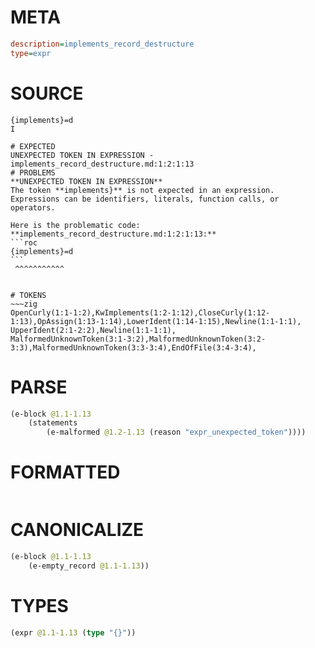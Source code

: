 # META
~~~ini
description=implements_record_destructure
type=expr
~~~
# SOURCE
~~~roc
{implements}=d
I
~~~
~~~
# EXPECTED
UNEXPECTED TOKEN IN EXPRESSION - implements_record_destructure.md:1:2:1:13
# PROBLEMS
**UNEXPECTED TOKEN IN EXPRESSION**
The token **implements}** is not expected in an expression.
Expressions can be identifiers, literals, function calls, or operators.

Here is the problematic code:
**implements_record_destructure.md:1:2:1:13:**
```roc
{implements}=d
```
 ^^^^^^^^^^^


# TOKENS
~~~zig
OpenCurly(1:1-1:2),KwImplements(1:2-1:12),CloseCurly(1:12-1:13),OpAssign(1:13-1:14),LowerIdent(1:14-1:15),Newline(1:1-1:1),
UpperIdent(2:1-2:2),Newline(1:1-1:1),
MalformedUnknownToken(3:1-3:2),MalformedUnknownToken(3:2-3:3),MalformedUnknownToken(3:3-3:4),EndOfFile(3:4-3:4),
~~~
# PARSE
~~~clojure
(e-block @1.1-1.13
	(statements
		(e-malformed @1.2-1.13 (reason "expr_unexpected_token"))))
~~~
# FORMATTED
~~~roc

~~~
# CANONICALIZE
~~~clojure
(e-block @1.1-1.13
	(e-empty_record @1.1-1.13))
~~~
# TYPES
~~~clojure
(expr @1.1-1.13 (type "{}"))
~~~

